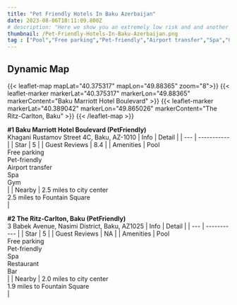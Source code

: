 ```yaml
---
title: "Pet Friendly Hotels In Baku Azerbaijan"
date: 2023-08-06T18:11:09.800Z
# description: "Here we show you an extremely low risk and and another medium risk approach to earn passive income "
thumbnail: /Pet-Friendly-Hotels-In-Baku-Azerbaijan.png
tag : ["Pool","Free parking","Pet-friendly","Airport transfer","Spa","Gym","Restaurant","Bar"]
---
```


## Dynamic Map
{{< leaflet-map  mapLat="40.375317" mapLon="49.88365" zoom="8">}}
    {{< leaflet-marker markerLat="40.375317" markerLon="49.88365" markerContent="Baku Marriott Hotel Boulevard" >}}
    {{< leaflet-marker markerLat="40.389042" markerLon="49.865026" markerContent="The Ritz-Carlton, Baku" >}}
{{< /leaflet-map >}}


**#1 Baku Marriott Hotel Boulevard (PetFriendly)**<br>Khagani Rustamov Street 4C, Baku, AZ-1010
| Info | Detail |
| --- | ----------- |
| Star | 5 |
| Guest Reviews | 8.4 |
| Amenities | Pool<br>Free parking<br>Pet-friendly<br>Airport transfer<br>Spa<br>Gym<br> |
| Nearby | 2.5 miles to city center<br>2.5 miles to Fountain Square<br> |

**#2 The Ritz-Carlton, Baku (PetFriendly)**<br>3 Babek Avenue, Nasimi District, Baku, AZ1025
| Info | Detail |
| --- | ----------- |
| Star | 5 |
| Guest Reviews | NA |
| Amenities | Pool<br>Free parking<br>Pet-friendly<br>Spa<br>Restaurant<br>Bar<br> |
| Nearby | 2.0 miles to city center<br>1.9 miles to Fountain Square<br> |

